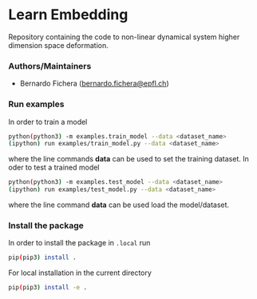 # Learn Embedding
Repository containing the code to non-linear dynamical system higher dimension space deformation.

### Authors/Maintainers

- Bernardo Fichera (bernardo.fichera@epfl.ch)

### Run examples
In order to train a model
```sh
python(python3) -m examples.train_model --data <dataset_name>
(ipython) run examples/train_model.py --data <dataset_name>
```
where the line commands **data** can be used to set the training dataset. In oder to test a trained model
```sh
python(python3) -m examples.test_model --data <dataset_name>
(ipython) run examples/test_model.py --data <dataset_name>
```
where the line command **data** can be used load the model/dataset.

### Install the package
In order to install the package in `.local` run
```sh
pip(pip3) install .
```
For local installation in the current directory
```sh
pip(pip3) install -e .
```
